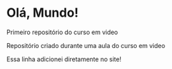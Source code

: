 # Olá, Mundo!
 Primeiro repositório do curso em video

 Repositório criado durante uma aula do curso em video

Essa linha adicionei diretamente no site!
